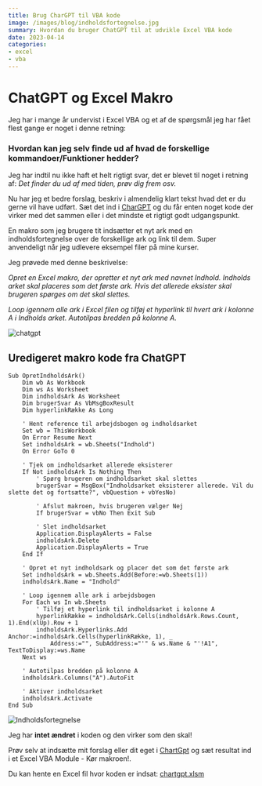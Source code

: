 ```yaml
---
title: Brug CharGPT til VBA kode
image: /images/blog/indholdsfortegnelse.jpg
summary: Hvordan du bruger ChatGPT til at udvikle Excel VBA kode
date: 2023-04-14
categories:
- excel
- vba
---
```


# ChatGPT og Excel Makro
Jeg har i mange år undervist i Excel VBA og et af de spørgsmål jeg har fået flest gange er noget i denne retning:

### Hvordan kan jeg selv finde ud af hvad de forskellige kommandoer/Funktioner hedder?

Jeg har indtil nu ikke haft et helt rigtigt svar, det er blevet til noget i retning af: *Det finder du ud af med tiden, prøv dig frem osv.*

Nu har jeg et bedre forslag, beskriv i almendelig klart tekst hvad det er du gerne vil have udført. Sæt det ind i [CharGPT](https://chat.openai.com) og du får enten noget kode der virker med det sammen eller i det mindste et rigtigt godt udgangspunkt.

En makro som jeg brugere tit indsætter et nyt ark med en indholdsfortegnelse over de forskellige ark og link til dem. Super anvendeligt når jeg udlevere eksempel filer på mine kurser.

Jeg prøvede med denne beskrivelse:

*Opret en Excel makro, der opretter et nyt ark med navnet Indhold. Indholds arket skal placeres som det første ark. Hvis det allerede eksister skal brugeren spørges om det skal slettes.*

*Loop igennem alle ark i Excel filen og tilføj et hyperlink til hvert ark i kolonne A i Indholds arket. Autotilpas bredden på kolonne A.*

![chatgpt](/images/blog/excel-vba-chatgpt.jpg)

## Uredigeret makro kode fra ChatGPT
```vba
Sub OpretIndholdsArk()
    Dim wb As Workbook
    Dim ws As Worksheet
    Dim indholdsArk As Worksheet
    Dim brugerSvar As VbMsgBoxResult
    Dim hyperlinkRække As Long
    
    ' Hent reference til arbejdsbogen og indholdsarket
    Set wb = ThisWorkbook
    On Error Resume Next
    Set indholdsArk = wb.Sheets("Indhold")
    On Error GoTo 0
    
    ' Tjek om indholdsarket allerede eksisterer
    If Not indholdsArk Is Nothing Then
        ' Spørg brugeren om indholdsarket skal slettes
        brugerSvar = MsgBox("Indholdsarket eksisterer allerede. Vil du slette det og fortsætte?", vbQuestion + vbYesNo)
        
        ' Afslut makroen, hvis brugeren vælger Nej
        If brugerSvar = vbNo Then Exit Sub
        
        ' Slet indholdsarket
        Application.DisplayAlerts = False
        indholdsArk.Delete
        Application.DisplayAlerts = True
    End If
    
    ' Opret et nyt indholdsark og placer det som det første ark
    Set indholdsArk = wb.Sheets.Add(Before:=wb.Sheets(1))
    indholdsArk.Name = "Indhold"
    
    ' Loop igennem alle ark i arbejdsbogen
    For Each ws In wb.Sheets
        ' Tilføj et hyperlink til indholdsarket i kolonne A
        hyperlinkRække = indholdsArk.Cells(indholdsArk.Rows.Count, 1).End(xlUp).Row + 1
        indholdsArk.Hyperlinks.Add Anchor:=indholdsArk.Cells(hyperlinkRække, 1), _
            Address:="", SubAddress:="'" & ws.Name & "'!A1", TextToDisplay:=ws.Name
    Next ws
    
    ' Autotilpas bredden på kolonne A
    indholdsArk.Columns("A").AutoFit
    
    ' Aktiver indholdsarket
    indholdsArk.Activate
End Sub
```

![Indholdsfortegnelse](/images/blog/indholdsfortegnelse.jpg)

Jeg har **intet ændret** i koden og den virker som den skal!

Prøv selv at indsætte mit forslag eller dit eget i [ChartGpt](https://chat.openai.com) og sæt resultat ind i et Excel VBA  Module - Kør makroen!.

Du kan hente en Excel fil hvor koden er indsat: [chartgpt.xlsm](/files/blog/chartgpt.xlsm)